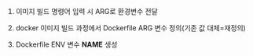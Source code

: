1. 이미지 빌드 명령어 입력 시 ARG로 환경변수 전달

2. docker 이미지 빌드 과정에서 Dockerfile ARG 변수 정의(기존 값 대체=재정의)

3. Dockerfile ENV 변수 **NAME** 생성